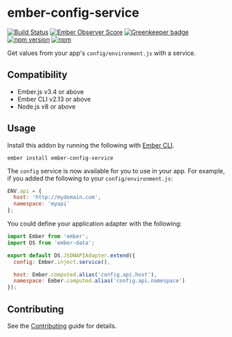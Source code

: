 # ember-config-service

[![Build Status](https://travis-ci.org/gmurphey/ember-config-service.svg?branch=master)](https://travis-ci.org/gmurphey/ember-config-service) [![Ember Observer Score](http://emberobserver.com/badges/ember-config-service.svg)](http://emberobserver.com/addons/ember-config-service) [![Greenkeeper badge](https://badges.greenkeeper.io/gmurphey/ember-config-service.svg)](https://greenkeeper.io/) [![npm version](https://badge.fury.io/js/ember-config-service.svg)](https://badge.fury.io/js/ember-config-service) [![npm](https://img.shields.io/npm/dm/ember-config-service.svg)](https://img.shields.io/npm/dm/ember-config-service.svg)

Get values from your app's `config/environment.js` with a service.

## Compatibility

* Ember.js v3.4 or above
* Ember CLI v2.13 or above
* Node.js v8 or above

## Usage

Install this addon by running the following with [Ember CLI](http://www.ember-cli.com/).

    ember install ember-config-service

The `config` service is now available for you to use in your app. For example, if you added the following to your `config/environment.js`:

``` javascript
ENV.api = {
  host: 'http://mydomain.com',
  namespace: 'myapi'
};
```

You could define your application adapter with the following:

``` javascript
import Ember from 'ember';
import DS from 'ember-data';

export default DS.JSONAPIAdapter.extend({
  config: Ember.inject.service(),

  host: Ember.computed.alias('config.api.host'),
  namespace: Ember.computed.alias('config.api.namespace')
});
```

## Contributing

See the [Contributing](CONTRIBUTING.md) guide for details.